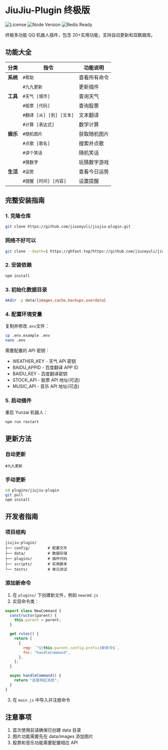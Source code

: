 # JiuJiu-Plugin 终极版

![License](https://img.shields.io/badge/license-MIT-blue)
![Node Version](https://img.shields.io/badge/node-%3E%3D18-green)
![Redis Ready](https://img.shields.io/badge/redis-supported-brightgreen)

终极多功能 QQ 机器人插件，包含 20+实用功能，支持自动更新和双数据库。

## 功能大全

| 分类     | 指令                     | 功能说明     |
| -------- | ------------------------ | ------------ |
| **系统** | `#帮助`                  | 查看所有命令 |
|          | `#九九更新`              | 更新插件     |
| **工具** | `#天气 [城市]`           | 查询天气     |
|          | `#股票 [代码]`           | 查询股票     |
|          | `#翻译 [从] [到] [文本]` | 文本翻译     |
|          | `#计算 [表达式]`         | 数学计算     |
| **娱乐** | `#随机图片`              | 获取随机图片 |
|          | `#点歌 [歌名]`           | 搜索并点歌   |
|          | `#讲个笑话`              | 随机笑话     |
|          | `#猜数字`                | 玩猜数字游戏 |
| **生活** | `#运势`                  | 查看今日运势 |
|          | `#提醒 [时间] [内容]`    | 设置提醒     |

## 完整安装指南

### 1. 克隆仓库

```bash
git clone https://github.com/jiuzeyuli/jiujiu-plugin.git
```

### 网络不好可以

```bash
git clone --depth=1 https://ghfast.top/https://github.com/jiuzeyuli/jiujiu-plugin.git ./plugins/jiujiu-plugin
```

### 2. 安装依赖

```bash
npm install
```

### 3. 初始化数据目录

```bash
mkdir -p data/{images,cache,backups,userdata}
```

### 4. 配置环境变量

复制并修改`.env`文件：

```bash
cp .env.example .env
nano .env
```

需要配置的 API 密钥：

- WEATHER_KEY - 天气 API 密钥
- BAIDU_APPID - 百度翻译 APP ID
- BAIDU_KEY - 百度翻译密钥
- STOCK_API - 股票 API 地址(可选)
- MUSIC_API - 音乐 API 地址(可选)

### 5. 启动插件

重启 Yunzai 机器人：

```bash
npm run restart
```

## 更新方法

### 自动更新

```
#九九更新
```

### 手动更新

```bash
cd plugins/jiujiu-plugin
git pull
npm install
```

## 开发者指南

### 项目结构

```
jiujiu-plugin/
├── config/        # 配置文件
├── data/          # 数据存储
├── plugins/       # 插件代码
├── scripts/       # 实用脚本
└── tests/         # 单元测试
```

### 添加新命令

1. 在 `plugins/` 下创建新文件，例如 `newcmd.js`
2. 实现命令类：

```javascript
export class NewCommand {
  constructor(parent) {
    this.parent = parent;
  }

  get rules() {
    return [
      {
        reg: `^${this.parent.config.prefix}新命令$`,
        fnc: "handleCommand",
      },
    ];
  }

  async handleCommand() {
    return "这是响应消息";
  }
}
```

3. 在 `main.js` 中导入并注册命令

## 注意事项

1. 首次使用前请确保已创建 data 目录
2. 图片功能需要先在 data/images 添加图片
3. 股票和音乐功能需要配置相应 API
